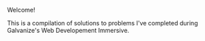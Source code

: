Welcome!

This is a compilation of solutions to problems I've completed during Galvanize's Web Developement Immersive.
